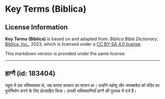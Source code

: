 # Key Terms (Biblica)

## License Information

**Key Terms (Biblica)** is based on and adapted from: _Biblica Bible Dictionary_, [Biblica, Inc.](https://www.biblica.com/), 2023, which is licensed under a [CC BY-SA 4.0 license](https://creativecommons.org/licenses/by-sa/4.0/legalcode.en).

This markdown version is provided under the same license.



--------------------------------

## हाग्गै (id: 183404)

यहूदा में एक भविष्यवक्ता थे, जब फारस सरकार का शासन था। उन्होंने यहोशू और जरुब्बाबेल को मंदिर का पुनर्निर्माण करने के लिए प्रोत्साहित किया। उनकी भविष्यवाणियाँ हाग्गै की पुस्तक में दर्ज हैं।


